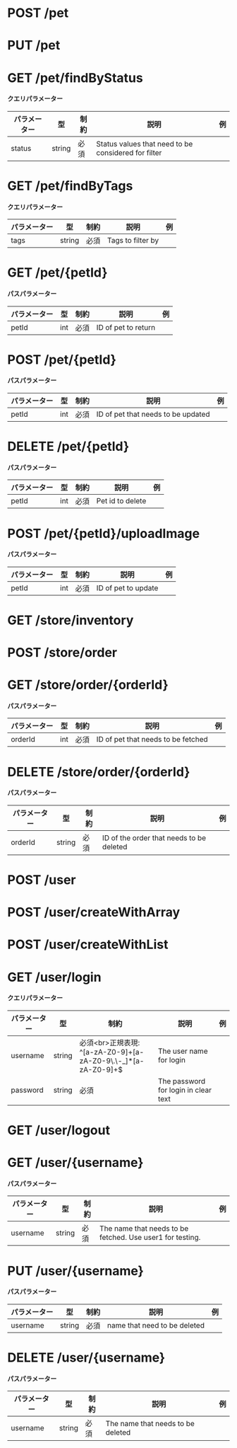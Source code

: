 # POST /pet

# PUT /pet

# GET /pet/findByStatus

#### クエリパラメーター

| パラメーター | 型      | 制約 | 説明                                                  | 例 |
| ------ | ------ | -- | --------------------------------------------------- | - |
| status | string | 必須 | Status values that need to be considered for filter |   |

# GET /pet/findByTags

#### クエリパラメーター

| パラメーター | 型      | 制約 | 説明                | 例 |
| ------ | ------ | -- | ----------------- | - |
| tags   | string | 必須 | Tags to filter by |   |

# GET /pet/{petId}

#### パスパラメーター

| パラメーター | 型   | 制約 | 説明                  | 例 |
| ------ | --- | -- | ------------------- | - |
| petId  | int | 必須 | ID of pet to return |   |

# POST /pet/{petId}

#### パスパラメーター

| パラメーター | 型   | 制約 | 説明                                 | 例 |
| ------ | --- | -- | ---------------------------------- | - |
| petId  | int | 必須 | ID of pet that needs to be updated |   |

# DELETE /pet/{petId}

#### パスパラメーター

| パラメーター | 型   | 制約 | 説明               | 例 |
| ------ | --- | -- | ---------------- | - |
| petId  | int | 必須 | Pet id to delete |   |

# POST /pet/{petId}/uploadImage

#### パスパラメーター

| パラメーター | 型   | 制約 | 説明                  | 例 |
| ------ | --- | -- | ------------------- | - |
| petId  | int | 必須 | ID of pet to update |   |

# GET /store/inventory

# POST /store/order

# GET /store/order/{orderId}

#### パスパラメーター

| パラメーター  | 型   | 制約 | 説明                                 | 例 |
| ------- | --- | -- | ---------------------------------- | - |
| orderId | int | 必須 | ID of pet that needs to be fetched |   |

# DELETE /store/order/{orderId}

#### パスパラメーター

| パラメーター  | 型      | 制約 | 説明                                       | 例 |
| ------- | ------ | -- | ---------------------------------------- | - |
| orderId | string | 必須 | ID of the order that needs to be deleted |   |

# POST /user

# POST /user/createWithArray

# POST /user/createWithList

# GET /user/login

#### クエリパラメーター

| パラメーター   | 型      | 制約                                                              | 説明                                   | 例 |
| -------- | ------ | --------------------------------------------------------------- | ------------------------------------ | - |
| username | string | 必須\<br>正規表現: ^\[a-zA-Z0-9]+\[a-zA-Z0-9\\.\\-\_]\*\[a-zA-Z0-9]+$ | The user name for login              |   |
| password | string | 必須                                                              | The password for login in clear text |   |

# GET /user/logout

# GET /user/{username}

#### パスパラメーター

| パラメーター   | 型      | 制約 | 説明                                                        | 例 |
| -------- | ------ | -- | --------------------------------------------------------- | - |
| username | string | 必須 | The name that needs to be fetched. Use user1 for testing. |   |

# PUT /user/{username}

#### パスパラメーター

| パラメーター   | 型      | 制約 | 説明                           | 例 |
| -------- | ------ | -- | ---------------------------- | - |
| username | string | 必須 | name that need to be deleted |   |

# DELETE /user/{username}

#### パスパラメーター

| パラメーター   | 型      | 制約 | 説明                                | 例 |
| -------- | ------ | -- | --------------------------------- | - |
| username | string | 必須 | The name that needs to be deleted |   |
